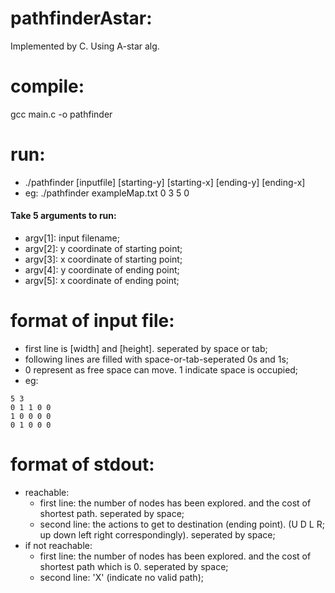 # pathfinderAstar:

Implemented by C.
Using A-star alg.

# compile:
gcc main.c -o pathfinder

# run:
- ./pathfinder [inputfile] [starting-y] [starting-x] [ending-y] [ending-x] 
- eg:
./pathfinder exampleMap.txt 0 3 5 0

#### Take 5 arguments to run:
- argv[1]: input filename;
- argv[2]: y coordinate of starting point;
- argv[3]: x coordinate of starting point;
- argv[4]: y coordinate of ending point;
- argv[5]: x coordinate of ending point;

# format of input file:
- first line is [width] and [height]. seperated by space or tab;
- following lines are filled with space-or-tab-seperated 0s and 1s;
- 0 represent as free space can move. 1 indicate space is occupied;
- eg: 
~~~text
5 3
0 1 1 0 0 
1 0 0 0 0 
0 1 0 0 0
~~~

# format of stdout:
- reachable: 
  - first line: the number of nodes has been explored. and the cost of shortest path. seperated by space;
  - second line: the actions to get to destination (ending point). (U D L R; up down left right correspondingly). seperated by space;
- if not reachable:
  - first line: the number of nodes has been explored. and the cost of shortest path which is 0. seperated by space;
  - second line: 'X' (indicate no valid path);

